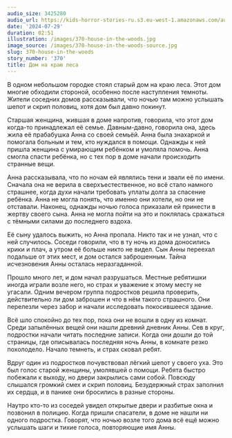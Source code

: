 ```yaml
---
audio_size: 3425280
audio_url: https://kids-horror-stories-ru.s3.eu-west-1.amazonaws.com/audio/370-house-in-the-woods.mp3
date: '2024-07-29'
duration: 02:51
illustration: /images/370-house-in-the-woods.jpg
image_source: /images/370-house-in-the-woods-source.jpg
slug: 370-house-in-the-woods
story_number: '370'
title: Дом на краю леса
---
```


В одном небольшом городке стоял старый дом на краю леса. Этот дом многие обходили стороной, особенно после наступления темноты. Жители соседних домов рассказывали, что ночью там можно услышать шепот и скрип половиц, хотя дом был давно покинут.

Старшая женщина, жившая в доме напротив, говорила, что этот дом когда-то принадлежал её семье. Давным-давно, говорила она, здесь жила её прабабушка Анна со своей семьёй. Анна была знахаркой и помогала больным и тем, кто нуждался в помощи. Однажды к ней пришла женщина с умирающим ребёнком и умоляла помочь. Анна смогла спасти ребёнка, но с тех пор в доме начали происходить странные вещи.

Анна рассказывала, что по ночам ей являлись тени и звали её по имени. Сначала она не верила в сверхъестественное, но всё стало намного страшнее, когда духи начали требовать уплаты долга за спасение ребёнка. Анна не могла понять, что именно они хотели, но они не отставали. Наконец, однажды ночью голоса приказали ей принести в жертву своего сына. Анна не могла пойти на это и поклялась сражаться с тёмными силами до последнего вздоха.

Её сыну удалось выжить, но Анна пропала. Никто так и не узнал, что с ней случилось. Соседи говорили, что в ту ночь из дома доносились крики и плач, а утром её больше никто не видел. Сын Анны переехал подальше от этих мест, и дом остался заброшенным. Тайна исчезновения Анны осталась неразгаданной.

Прошло много лет, и дом начал разрушаться. Местные ребятишки иногда играли возле него, но страх и уважение к этому месту не угасали. Одним вечером группа подростков решила проверить, действительно ли дом заброшен и что в нём такого страшного. Они перелезли через забор и начали исследовать покосившееся здание.

Всё шло спокойно до тех пор, пока они не вошли в одну из комнат. Среди запылённых вещей они нашли древний дневник Анны. Сев в круг, подростки начали читать последние записи. Когда они дошли до той страницы, где описывалась последняя ночь Анны, в комнате резко похолодело. Начало темнеть, и страх сковал ребят.

Вдруг один из подростков почувствовал лёгкий шепот у своего уха. Это был голос старой женщины, умолявшей о помощи. Ребята быстро побежали к выходу, но двери закрылись сами собой. Повсюду слышался громкий смех и скрип половиц. Безудержный страх заполнил их сердца, и в панике они бросились в разные стороны.

Наутро кто-то из соседей увидел открытые двери и разбитые окна и позвонил в полицию. Когда пришли спасатели, в доме не нашли ни одного подростка. Говорят, что ночью возле того дома всё ещё можно услышать шаги и тихие голоса, повторяющие имя Анны.